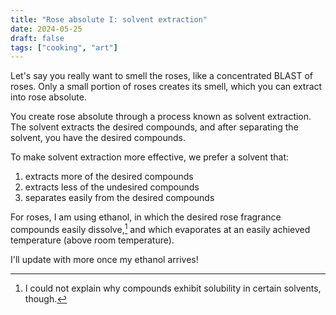 ```yaml
---
title: "Rose absolute I: solvent extraction"
date: 2024-05-25
draft: false
tags: ["cooking", "art"]
---
```

Let's say you really want to smell the roses, like a concentrated BLAST of roses. Only a small portion of roses creates its smell, which you can extract into rose absolute.

You create rose absolute through a process known as solvent extraction. The solvent extracts the desired compounds, and after separating the solvent, you have the desired compounds.

To make solvent extraction more effective, we prefer a solvent that:
1. extracts more of the desired compounds
2. extracts less of the undesired compounds
3. separates easily from the desired compounds

For roses, I am using ethanol, in which the desired rose fragrance compounds easily dissolve,[^1] and which evaporates at an easily achieved temperature (above room temperature).
[^1]: I could not explain why compounds exhibit solubility in certain solvents, though.

I'll update with more once my ethanol arrives!
